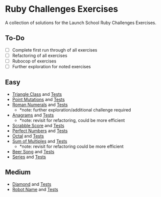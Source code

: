 # Ruby Challenges Exercises

A collection of solutions for the Launch School Ruby Challenges Exercises.

## To-Do

- [ ] Complete first run through of all exercises
- [ ] Refactoring of all exercises
- [ ] Rubocop of exercises
- [ ] Further exploration for noted exercises

## Easy

- [Triangle Class](./easy/triangles.rb) and [Tests](./easy/triangle_tests.rb)
- [Point Mutations](./easy/point_mutations.rb) and [Tests](./easy/point_mutations_test.rb)
- [Roman Numerals](./easy/roman_numerals/rb) and [Tests](./easy/roman_numerals_test.rb)
  - *note: further exploration/additional challenge required
- [Anagrams](./easy/anagrams.rb) and [Tests](./easy/anagrams_tests.rb)
  - *note: revisit for refactoring, could be more efficient
- [Scrabble Score](./easy/scrabble_score.rb) and [Tests](./easy/scrabble_score_test.rb)
- [Perfect Numbers](./easy/perfect_number.rb) and [Tests](./easy/perfect_number_tests.rb)
- [Octal](./easy/octal.rb) and [Tests](./easy/octal_test.rb)
- [Sum of Multiples](./easy/sum_of_multiples.rb) and [Tests](./easy/sum_of_multiples_test.rb)
  - *note: revisit for refactoring could be more efficient
- [Beer Song](./easy/beer_song.rb) and [Tests](./easy/beer_song_test.rb)
- [Series](./easy/series.rb) and [Tests](./easy/series_test.rb)

## Medium

- [Diamond](./medium/diamond.rb) and [Tests](./medium/diamond_tests.rb)
- [Robot Name](./medium/robot_name.rb) and [Tests](./medium/robot_name_tests.rb)
